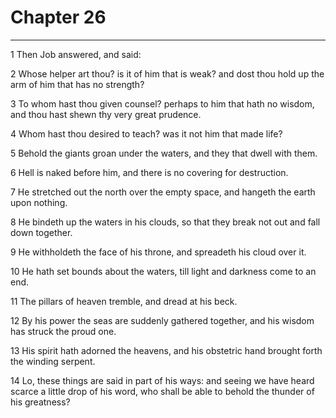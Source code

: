 # Chapter 26

***

1 Then Job answered, and said:

2 Whose helper art thou? is it of him that is weak? and dost thou hold up the arm of him that has no strength?

3 To whom hast thou given counsel? perhaps to him that hath no wisdom, and thou hast shewn thy very great prudence.

4 Whom hast thou desired to teach? was it not him that made life?

5 Behold the giants groan under the waters, and they that dwell with them.

6 Hell is naked before him, and there is no covering for destruction.

7 He stretched out the north over the empty space, and hangeth the earth upon nothing.

8 He bindeth up the waters in his clouds, so that they break not out and fall down together.

9 He withholdeth the face of his throne, and spreadeth his cloud over it.

10 He hath set bounds about the waters, till light and darkness come to an end.

11 The pillars of heaven tremble, and dread at his beck.

12 By his power the seas are suddenly gathered together, and his wisdom has struck the proud one.

13 His spirit hath adorned the heavens, and his obstetric hand brought forth the winding serpent.

14 Lo, these things are said in part of his ways: and seeing we have heard scarce a little drop of his word, who shall be able to behold the thunder of his greatness?

